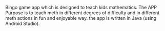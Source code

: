  Bingo game app which is designed to teach kids mathematics. The APP Purpose is to
teach meth in different degrees of difficulty and in different meth actions in fun and
enjoyable way. the app is written in Java (using Android Studio).
 

